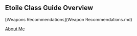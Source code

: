 ## Etoile Class Guide Overview


[Weapons Recommendations](Weapon Recommendations.md)   

[About Me](about.md)
